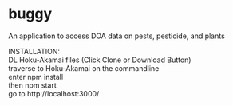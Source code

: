 # buggy
An application to access DOA data on pests, pesticide, and plants  
  
INSTALLATION:  
DL Hoku-Akamai files (Click Clone or Download Button)   
traverse to Hoku-Akamai on the commandline    
enter npm install  
then npm start  
go to http://localhost:3000/   
